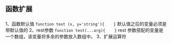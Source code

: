 ## 函数扩展

### 
1、函数默认值
`function text (x, y='string'){    }`
默认值之后的变量必须是带默认值的
2、rest参数
`function test(...arg){    }`
rest 参数搭配的变量是一个数组，该变量将多余的参数放入数组中。
3、扩展运算符